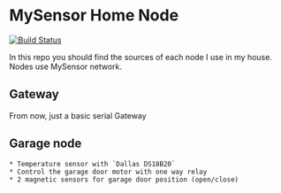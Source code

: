 # MySensor Home Node

[![Build Status](https://travis-ci.org/Ducatel/MysensorHomeNode.svg?branch=master)](https://travis-ci.org/Ducatel/MysensorHomeNode)

In this repo you should find the sources of each node I use in my house.
Nodes use MySensor network.

## Gateway
From now, just a basic serial Gateway

## Garage node
    * Temperature sensor with `Dallas DS18B20`
    * Control the garage door motor with one way relay
    * 2 magnetic sensors for garage door position (open/close)

